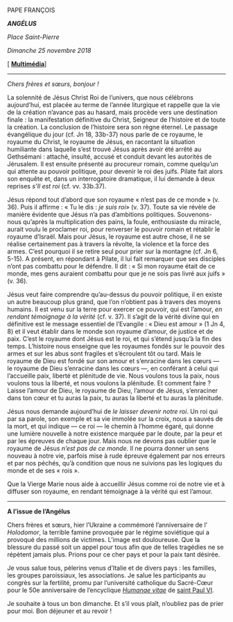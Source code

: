 PAPE FRANÇOIS

***ANGÉLUS***

*Place Saint-Pierre*

*Dimanche 25 novembre 2018*

[ **[Multimédia](http://w2.vatican.va/content/francesco/fr/events/event.dir.html/content/vaticanevents/fr/2018/11/25/angelus.html)**]

* * *

*Chers frères et sœurs, bonjour !*

La solennité de Jésus Christ Roi de l’univers, que nous célébrons aujourd’hui, est placée au terme de l’année liturgique et rappelle que la vie de la création n’avance pas au hasard, mais procède vers une destination finale : la manifestation définitive du Christ, Seigneur de l’histoire et de toute la création. La conclusion de l’histoire sera son règne éternel. Le passage évangélique du jour (cf. Jn 18, 33b-37) nous parle de ce royaume, le royaume du Christ, le royaume de Jésus, en racontant la situation humiliante dans laquelle s’est trouvé Jésus après avoir été arrêté au Gethsémani : attaché, insulté, accusé et conduit devant les autorités de Jérusalem. Il est ensuite présenté au procureur romain, comme quelqu’un qui attente au pouvoir politique, pour devenir le roi des juifs. Pilate fait alors son enquête et, dans un interrogatoire dramatique, il lui demande à deux reprises *s’Il est roi* (cf. vv. 33b.37).

Jésus répond tout d’abord que son royaume « n’est pas de ce monde » (v. 36). Puis il affirme : « Tu le dis : *je suis roi*» (v. 37). Toute sa vie révèle de manière évidente que Jésus n’a pas d’ambitions politiques. Souvenons-nous qu’après la multiplication des pains, la foule, enthousiaste du miracle, aurait voulu le proclamer roi, pour renverser le pouvoir romain et rétablir le royaume d’Israël. Mais pour Jésus, le royaume est autre chose, il ne se réalise certainement pas à travers la révolte, la violence et la force des armes. C’est pourquoi il se retire seul pour prier sur la montagne (cf. Jn 6, 5-15). A présent, en répondant à Pilate, il lui fait remarquer que ses disciples n’ont pas combattu pour le défendre. Il dit : « Si mon royaume était de ce monde, mes gens auraient combattu pour que je ne sois pas livré aux juifs » (v. 36).

Jésus veut faire comprendre qu’au-dessus du pouvoir politique, il en existe un autre beaucoup plus grand, que l’on n’obtient pas à travers des moyens humains. Il est venu sur la terre pour exercer ce pouvoir, qui est l’amour, *en rendant témoignage à la vérité* (cf. v. 37). Il s’agit de la vérité divine qui en définitive est le message essentiel de l’Evangile : « Dieu est amour » (1 Jn 4, 8) et il veut établir dans le monde son royaume d’amour, de justice et de paix. C’est le royaume dont Jésus est le roi, et qui s’étend jusqu’à la fin des temps. L’histoire nous enseigne que les royaumes fondés sur le pouvoir des armes et sur les abus sont fragiles et s’écroulent tôt ou tard. Mais le royaume de Dieu est fondé sur son amour et s’enracine dans les cœurs — le royaume de Dieu s’enracine dans les cœurs —, en conférant à celui qui l’accueille paix, liberté et plénitude de vie. Nous voulons tous la paix, nous voulons tous la liberté, et nous voulons la plénitude. Et comment faire ? Laisse l’amour de Dieu, le royaume de Dieu, l’amour de Jésus, s’enraciner dans ton cœur et tu auras la paix, tu auras la liberté et tu auras la plénitude.

Jésus nous demande aujourd’hui de *le laisser devenir notre roi*. Un roi qui par sa parole, son exemple et sa vie immolée sur la croix, nous a sauvés de la mort, et qui indique — ce roi — le chemin à l’homme égaré, qui donne une lumière nouvelle à notre existence marquée par le doute, par la peur et par les épreuves de chaque jour. Mais nous ne devons pas oublier que le royaume de Jésus *n’est pas de ce monde*. Il ne pourra donner un sens nouveau à notre vie, parfois mise à rude épreuve également par nos erreurs et par nos péchés, qu’à condition que nous ne suivions pas les logiques du monde et de ses « rois ».

Que la Vierge Marie nous aide à accueillir Jésus comme roi de notre vie et à diffuser son royaume, en rendant témoignage à la vérité qui est l’amour.

* * *

**A l’issue de l’Angélus**

Chers frères et sœurs, hier l’Ukraine a commémoré l’anniversaire de l’ *Holodomor*, la terrible famine provoquée par le régime soviétique qui a provoqué des millions de victimes. L’image est douloureuse. Que la blessure du passé soit un appel pour tous afin que de telles tragédies ne se répètent jamais plus. Prions pour ce cher pays et pour la paix tant désirée.

Je vous salue tous, pèlerins venus d’Italie et de divers pays : les familles, les groupes paroissiaux, les associations. Je salue les participants au congrès sur la fertilité, promu par l’université catholique du Sacré-Cœur pour le 50e anniversaire de l’encyclique *[Humanae vitae](http://w2.vatican.va/content/paul-vi/fr/encyclicals/documents/hf_p-vi_enc_25071968_humanae-vitae.html)* de [saint Paul VI](http://w2.vatican.va/content/paul-vi/fr.html).

Je souhaite à tous un bon dimanche. Et s’il vous plaît, n’oubliez pas de prier pour moi. Bon déjeuner et au revoir !